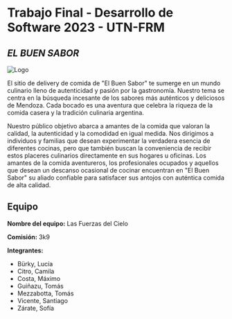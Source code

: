 # Trabajo Final - Desarrollo de Software 2023 - UTN-FRM

## ***EL BUEN SABOR***

![Logo](https://github.com/guinia/LasFuerzasDelCielo/assets/141883421/f440b64e-c4f2-4198-9568-e2561865b159)

El sitio de delivery de comida de "El Buen Sabor" te sumerge en un mundo culinario lleno de autenticidad y pasión por la gastronomía.
Nuestro tema se centra en la búsqueda incesante de los sabores más auténticos y deliciosos de Mendoza. Cada bocado es una aventura que celebra la riqueza de la comida casera y la tradición culinaria argentina.

Nuestro público objetivo abarca a amantes de la comida que valoran la calidad, la autenticidad y la comodidad en igual medida. Nos dirigimos a individuos y familias que desean experimentar la verdadera esencia
de diferentes cocinas, pero que también buscan la conveniencia de recibir estos placeres culinarios directamente en sus hogares u oficinas. Los amantes de la comida aventureros, los profesionales ocupados y aquellos
que desean un descanso ocasional de cocinar encuentran en "El Buen Sabor" su aliado confiable para satisfacer sus antojos con auténtica comida de alta calidad.

## Equipo
**Nombre del equipo:** Las Fuerzas del Cielo

**Comisión:** 3k9

**Integrantes:**
- Bürky, Lucía
- Citro, Camila
- Costa, Máximo
- Guiñazu, Tomás
- Mezzabotta, Tomás
- Vicente, Santiago
- Zárate, Sofía
